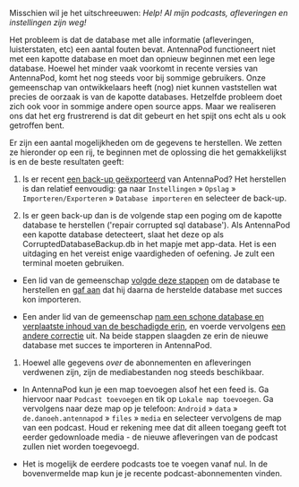 Misschien wil je het uitschreeuwen: *Help! Al mijn podcasts, afleveringen en instellingen zijn weg!*

Het probleem is dat de database met alle informatie (afleveringen, luisterstaten, etc) een aantal fouten bevat. AntennaPod functioneert niet met een kapotte database en moet dan opnieuw beginnen met een lege database. Hoewel het minder vaak voorkomt in recente versies van AntennaPod, komt het nog steeds voor bij sommige gebruikers. Onze gemeenschap van ontwikkelaars heeft (nog) niet kunnen vaststellen wat precies de oorzaak is van de kapotte databases. Hetzelfde probleem doet zich ook voor in sommige andere open source apps. Maar we realiseren ons dat het erg frustrerend is dat dit gebeurt en het spijt ons echt als u ook getroffen bent.

Er zijn een aantal mogelijkheden om de gegevens te herstellen. We zetten ze hieronder op een rij, te beginnen met de oplossing die het gemakkelijkst is en de beste resultaten geeft:

1. Is er recent [een back-up geëxporteerd](/documentation/general/backup) van AntennaPod? Het herstellen is dan relatief eenvoudig: ga naar `Instellingen` » `Opslag` » `Importeren/Exporteren` » `Database importeren` en selecteer de back-up.

1. Is er geen back-up dan is de volgende stap een poging om de kapotte database te herstellen ('repair corrupted sql database'). Als AntennaPod een kapotte database detecteert, slaat het deze op als CorruptedDatabaseBackup.db in het mapje met app-data. Het is een uitdaging en het vereist enige vaardigheden of oefening. Je zult een terminal moeten gebruiken.


* Een lid van de gemeenschap [volgde deze stappen](https://github.com/AntennaPod/AntennaPod/issues/2463#issuecomment-384088306) om de database te herstellen en [gaf aan](https://github.com/AntennaPod/AntennaPod/issues/2463#issuecomment-404624614) dat hij daarna de herstelde database met succes kon importeren.

* Een ander lid van de gemeenschap [nam een schone database en verplaatste inhoud van de beschadigde erin](https://github.com/AntennaPod/AntennaPod/issues/2463#issuecomment-385341068), en voerde vervolgens [een andere correctie](https://github.com/AntennaPod/AntennaPod/issues/2463#issuecomment-385354995) uit. Na beide stappen slaagden ze erin de nieuwe database met succes te importeren in AntennaPod.

1. Hoewel alle gegevens *over* de abonnementen en afleveringen verdwenen zijn, zijn de mediabestanden nog steeds beschikbaar.


* In AntennaPod kun je een map toevoegen alsof het een feed is. Ga hiervoor naar `Podcast toevoegen` en tik op `Lokale map toevoegen`. Ga vervolgens naar deze map op je telefoon: `Android` » `data` » `de.danoeh.antennapod` » `files` » `media` en selecteer vervolgens de map van een podcast. Houd er rekening mee dat dit alleen toegang geeft tot eerder gedownloade media - de nieuwe afleveringen van de podcast zullen niet worden toegevoegd.

* Het is mogelijk de eerdere podcasts toe te voegen vanaf nul. In de bovenvermelde map kun je je recente podcast-abonnementen vinden.

